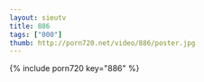 ```yaml
--- 
layout: sieutv
title: 886
tags: ["000"]
thumb: http://porn720.net/video/886/poster.jpg
---
```

{% include porn720 key="886" %} 
